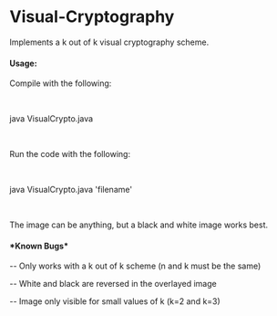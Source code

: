 # Visual-Cryptography
<p>Implements a k out of k visual cryptography scheme.<p>

<h4>Usage:</h4>
<p>Compile with the following:</p>
<br>
<p>java VisualCrypto.java</p>
<br>
<p>Run the code with the following:</p>
<br>
<p>java VisualCrypto.java 'filename'</p>
<br>
<p>The image can be anything, but a black and white image works best.</p>

<h4>*Known Bugs*</h4>
<p>-- Only works with a k out of k scheme (n and k must be the same)</p>
<p>-- White and black are reversed in the overlayed image</p>
<p>-- Image only visible for small values of k (k=2 and k=3)</p>
